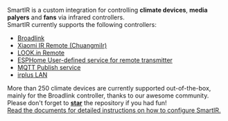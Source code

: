 SmartIR is a custom integration for controlling **climate devices**, **media palyers** and **fans** via infrared controllers.<br>
SmartIR currently supports the following controllers:
* [Broadlink](https://www.home-assistant.io/integrations/broadlink/)
* [Xiaomi IR Remote (ChuangmiIr)](https://www.home-assistant.io/integrations/remote.xiaomi_miio/)
* [LOOK.in Remote](http://look-in.club/devices/remote)
* [ESPHome User-defined service for remote transmitter](https://esphome.io/components/api.html#user-defined-services)
* [MQTT Publish service](https://www.home-assistant.io/docs/mqtt/service/)
* [irplus LAN](https://irplus-remote.github.io/#wifi)

More than 250 climate devices are currently supported out-of-the-box, mainly for the Broadlink controller, thanks to our awesome community.<br>
Please don't forget to [**star**](https://github.com/smartHomeHub/SmartIR/) the repository if you had fun!<br>
[Read the documents for detailed instructions on how to configure SmartIR.](https://github.com/smartHomeHub/SmartIR/)